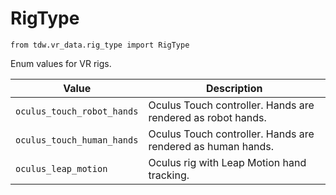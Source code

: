 # RigType

`from tdw.vr_data.rig_type import RigType`

Enum values for VR rigs.

| Value | Description |
| --- | --- |
| `oculus_touch_robot_hands` | Oculus Touch controller. Hands are rendered as robot hands. |
| `oculus_touch_human_hands` | Oculus Touch controller. Hands are rendered as human hands. |
| `oculus_leap_motion` | Oculus rig with Leap Motion hand tracking. |